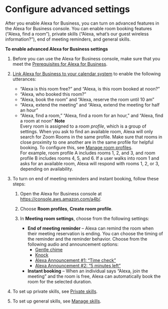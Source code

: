 # Configure advanced settings<a name="zoom-advanced-settings"></a>

After you enable Alexa for Business, you can turn on advanced features in the Alexa for Business console\. You can enable room booking features \(“Alexa, find a room”\), private skills \(“Alexa, what’s our guest wireless information?”\), end of meeting reminders, and general skills\.

**To enable advanced Alexa for Business settings**

1. Before you can use the Alexa for Business console, make sure that you meet the [Prerequisites for Alexa for Business](setting-up.md)\.

1. [Link Alexa for Business to your calendar system](manage-calendaring.md) to enable the following utterances:
   + “Alexa is this room free?” and “Alexa, is this room booked at noon?”
   + “Alexa, who booked this room?”
   + “Alexa, book the room” and “Alexa, reserve the room until 10 am”
   + “Alexa, extend the meeting” and “Alexa, extend the meeting for half an hour”
   + “Alexa, find a room,” “Alexa, find a room for an hour,” and “Alexa, find a room at noon”
**Note**  
Every room is assigned to a *room profile*, which is a group of settings\. When you ask to find an available room, Alexa will only search for Zoom Rooms in the same profile\. Make sure that rooms in close proximity to one another are in the same profile for helpful booking\. To configure this, see [Manage room profiles](manage-profiles.md)\.  
For example, room profile A includes rooms 1, 2, and 3, and room profile B includes rooms 4, 5, and 6\. If a user walks into room 1 and asks for an available room, Alexa will respond with rooms 1, 2, or 3, depending on availability\.

1. To turn on end of meeting reminders and instant booking, follow these steps:

   1. Open the Alexa for Business console at [https://console\.aws\.amazon\.com/a4b/](https://console.aws.amazon.com/a4b/)\.

   1. Choose **Room profiles**, **Create room profile**\.

   1. In **Meeting room settings**, choose from the following settings:
      + **End of meeting reminder** – Alexa can remind the room when their meeting reservation is ending\. You can choose the timing of the reminder and the reminder behavior\. Choose from the following audio and announcement options:
        + [Gentle chime](https://dbo6i7iv29x0s.cloudfront.net/audio/gentle_chime.wav)
        + [Knock](https://dbo6i7iv29x0s.cloudfront.net/audio/knock.wav)
        + [Alexa Announcement \#1: “Time check”](https://dbo6i7iv29x0s.cloudfront.net/audio/timecheck.wav)
        + [Alexa Announcement \#2: “5 minutes left” ](https://dbo6i7iv29x0s.cloudfront.net/audio/5minsleft.wav)
      + **Instant booking** – When an individual says “Alexa, join the meeting” and the room is free, Alexa can automatically book the room for the selected duration\.

1. To set up private skills, see [Private skills](private-skills.md)\.

1. To set up general skills, see [Manage skills](manage-skills.md)\.